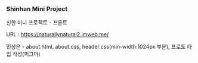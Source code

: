 ### Shinhan Mini Project

신한 미니 프로젝트 - 프론트  

URL : https://naturallynatural2.imweb.me/

민상은 - about.html, about.css, header.css(min-width:1024px 부분), 프로토 타입 작성(피그마)